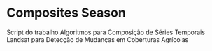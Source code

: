 # Composites Season
Script do trabalho Algoritmos para Composição de Séries Temporais Landsat para Detecção de Mudanças em Coberturas Agrícolas

